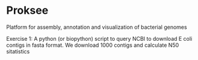# Proksee
Platform for assembly, annotation and visualization of bacterial genomes

Exercise 1: A python (or biopython) script to query NCBI to download E coli contigs in fasta format. We download 1000 contigs and calculate N50 sitatistics 

